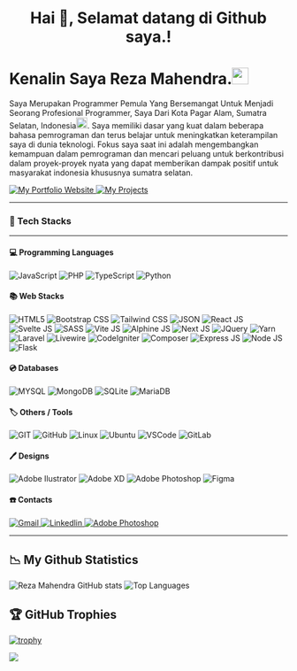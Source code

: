
<h1 align="center">Hai 👋, Selamat datang di Github saya.!</h1>

<h1><b>Kenalin Saya Reza Mahendra.<img src="https://emojis.slackmojis.com/emojis/images/1531849430/4246/blob-sunglasses.gif?1531849430" width="30"/></b></h1>

<p>Saya Merupakan Programmer Pemula Yang Bersemangat Untuk Menjadi Seorang Profesional Programmer, Saya Dari Kota Pagar Alam, Sumatra Selatan, Indonesia<img src="https://cdn-icons-png.flaticon.com/512/323/323372.png" width="20" style="margin: 0; padding: 0;"/>. Saya memiliki dasar yang kuat dalam beberapa bahasa pemrograman dan terus belajar untuk meningkatkan keterampilan saya di dunia teknologi. Fokus saya saat ini adalah mengembangkan kemampuan dalam pemrograman dan mencari peluang untuk berkontribusi dalam proyek-proyek nyata yang dapat memberikan dampak positif untuk masyarakat indonesia khususnya sumatra selatan.</p>

<p>
<a target="_blank" href="https://rezamahendra21.github.io">
<img alt="My Portfolio Website" src="https://img.shields.io/badge/My Portfolio-FCC624?style=for-the-badge&logoColor=black">
</a>
<a target="_blank" href="https://youtube.com/@PejuangSekolahOnline?feature=shared">
<img alt="My Projects" src="https://img.shields.io/badge/My Projects-FF2D20?style=for-the-badge&logoColor=black">
</a>
</p>

<hr/>
<h3><b>🫠 Tech Stacks</b></h3>
<hr/>

<h4><b>💻 Programming Languages</b></h4>

<p>
<img alt="JavaScript" src="https://img.shields.io/badge/JavaScript-323330?style=for-the-badge&logo=javascript&logoColor=F7DF1E">
<img alt="PHP" src="https://img.shields.io/badge/PHP-777BB4?style=for-the-badge&logo=php&logoColor=white">
<img alt="TypeScript" src="https://img.shields.io/badge/TypeScript-007ACC?style=for-the-badge&logo=typescript&logoColor=white">
<img alt="Python" src="https://img.shields.io/badge/Python-FFD43B?style=for-the-badge&logo=python&logoColor=blue">
</p>

<h4><b>📚 Web Stacks</b></h4>

<p>
<img alt="HTML5" src="https://img.shields.io/badge/HTML5-E34F26?style=for-the-badge&logo=html5&logoColor=white">
<img alt="Bootstrap CSS" src="https://img.shields.io/badge/Bootstrap-563D7C?style=for-the-badge&logo=bootstrap&logoColor=white">
<img alt="Tailwind CSS" src="https://img.shields.io/badge/Tailwind_CSS-38B2AC?style=for-the-badge&logo=tailwind-css&logoColor=white">
<img alt="JSON" src="https://img.shields.io/badge/json-5E5C5C?style=for-the-badge&logo=json&logoColor=white">
<img alt="React JS" src="https://img.shields.io/badge/React-20232A?style=for-the-badge&logo=react&logoColor=61DAFB">
<img alt="Svelte JS" src="https://img.shields.io/badge/Svelte-FF3E00?style=for-the-badge&logo=svelte&logoColor=white">
<img alt="SASS" src="https://img.shields.io/badge/Sass-CC6699?style=for-the-badge&logo=sass&logoColor=white">
<img alt="Vite JS" src="https://img.shields.io/badge/Vite-B73BFE?style=for-the-badge&logo=vite&logoColor=FFD62E">
<img alt="Alphine JS" src="https://img.shields.io/badge/AlpineJS-8BC0D0?style=for-the-badge&logo=alpine.js&logoColor=black">
<img alt="Next JS" src="https://img.shields.io/badge/next.js-000000?style=for-the-badge&logo=nextdotjs&logoColor=white">
<img alt="JQuery" src="https://img.shields.io/badge/jQuery-0769AD?style=for-the-badge&logo=jquery&logoColor=white">
<img alt="Yarn" src="https://img.shields.io/badge/Yarn-2C8EBB?style=for-the-badge&logo=yarn&logoColor=white">
<br/>
<img alt="Laravel" src="https://img.shields.io/badge/Laravel-FF2D20?style=for-the-badge&logo=laravel&logoColor=white">
<img alt="Livewire" src="https://img.shields.io/badge/livewire-4e56a6?style=for-the-badge&logo=livewire&logoColor=white">
<img alt="CodeIgniter" src="https://img.shields.io/badge/Codeigniter-EF4223?style=for-the-badge&logo=codeigniter&logoColor=white">
<img alt="Composer" src="https://img.shields.io/badge/Composer-885630?style=for-the-badge&logo=Composer&logoColor=white">
<img alt="Express JS" src="https://img.shields.io/badge/Express.js-000000?style=for-the-badge&logo=express&logoColor=white">
<img alt="Node JS" src="https://img.shields.io/badge/Node.js-339933?style=for-the-badge&logo=nodedotjs&logoColor=white">
<img alt="Flask" src="https://img.shields.io/badge/Flask-000000?style=for-the-badge&logo=flask&logoColor=white">
</p>

<h4><b>💿 Databases</b></h4>

<p>
<img alt="MYSQL" src="https://img.shields.io/badge/MySQL-005C84?style=for-the-badge&logo=mysql&logoColor=white">
<img alt="MongoDB" src="https://img.shields.io/badge/MongoDB-4EA94B?style=for-the-badge&logo=mongodb&logoColor=white">
<img alt="SQLite" src="https://img.shields.io/badge/SQLite-07405E?style=for-the-badge&logo=sqlite&logoColor=white">
<img alt="MariaDB" src="https://img.shields.io/badge/MariaDB-003545?style=for-the-badge&logo=mariadb&logoColor=white">
</p>

<h4><b>🏷️ Others / Tools</b></h4>

<p>
<img alt="GIT" src="https://img.shields.io/badge/GIT-E44C30?style=for-the-badge&logo=git&logoColor=white">
<img alt="GitHub" src="https://img.shields.io/badge/GitHub-100000?style=for-the-badge&logo=github&logoColor=white">
<img alt="Linux" src="https://img.shields.io/badge/Linux-FCC624?style=for-the-badge&logo=linux&logoColor=black">
<img alt="Ubuntu" src="https://img.shields.io/badge/Ubuntu-E95420?style=for-the-badge&logo=ubuntu&logoColor=white">
<img alt="VSCode" src="https://img.shields.io/badge/VSCode-0078D4?style=for-the-badge&logo=visual%20studio%20code&logoColor=white">
<img alt="GitLab" src="https://img.shields.io/badge/GitLab-330F63?style=for-the-badge&logo=gitlab&logoColor=white">

</p>

<h4><b>🖊️ Designs</b></h4>

<p>
<img alt="Adobe Ilustrator" src="https://img.shields.io/badge/Adobe%20Illustrator-FF9A00?style=for-the-badge&logo=adobe%20illustrator&logoColor=white">
<img alt="Adobe XD" src="https://img.shields.io/badge/Adobe%20XD-470137?style=for-the-badge&logo=Adobe%20XD&logoColor=#FF61F6">
<img alt="Adobe Photoshop" src="https://img.shields.io/badge/Adobe%20Photoshop-31A8FF?style=for-the-badge&logo=Adobe%20Photoshop&logoColor=black">
<img alt="Figma" src="https://img.shields.io/badge/Figma-F24E1E?style=for-the-badge&logo=figma&logoColor=white">

</p>

<h4><b>☎️ Contacts</b></h4>

<p>
<a href="mailto:ejakganosec@gmail.com">
<img alt="Gmail" src="https://img.shields.io/badge/Gmail-D14836?style=for-the-badge&logo=gmail&logoColor=white">
</a>
<a href=": https://www.linkedin.com/in/reza-mahendra-252b9a324?utm_source=share&utm_campaign=share_via&utm_content=profile&utm_medium=android_app">
<img alt="Linkedlin" src="https://img.shields.io/badge/Telegram-2CA5E0?style=for-the-badge&logo=telegram&logoColor=white">
</a>
<a href="https://www.instagram.com/rezamahendra2001?igsh=MWZraGkza216NWMxaQ==">
<img alt="Adobe Photoshop" src="https://img.shields.io/badge/Instagram-E4405F?style=for-the-badge&logo=instagram&logoColor=white">
</a>

</p>

<hr/>

## 📉 **My Github Statistics**

![Reza Mahendra GitHub stats](https://github-readme-stats.vercel.app/api?username=RezaMahendra21&hide=contribs,prs)
![Top Languages](https://github-readme-stats.vercel.app/api/top-langs/?username=RezaMahendra21&layout=compact)

## 🏆 GitHub Trophies

[![trophy](https://github-profile-trophy.vercel.app/?username=RezaMahendra21&column=7)](https://github.com/ryo-ma/github-profile-trophy)

![](https://komarev.com/ghpvc/?username=RezaMahendra21)

